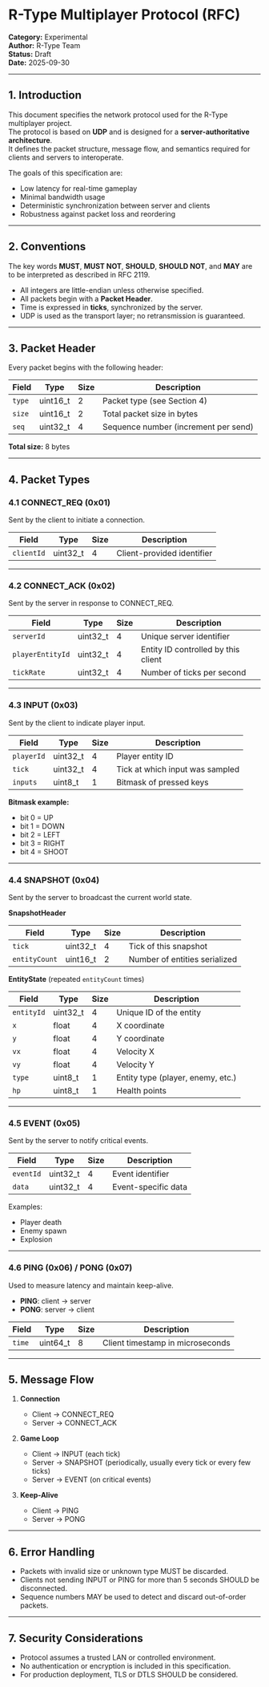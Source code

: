 # R-Type Multiplayer Protocol (RFC)

**Category:** Experimental  
**Author:** R-Type Team  
**Status:** Draft  
**Date:** 2025-09-30  

---

## 1. Introduction

This document specifies the network protocol used for the R-Type multiplayer project.  
The protocol is based on **UDP** and is designed for a **server-authoritative architecture**.  
It defines the packet structure, message flow, and semantics required for clients and servers to interoperate.

The goals of this specification are:  
- Low latency for real-time gameplay  
- Minimal bandwidth usage  
- Deterministic synchronization between server and clients  
- Robustness against packet loss and reordering  

---

## 2. Conventions

The key words **MUST**, **MUST NOT**, **SHOULD**, **SHOULD NOT**, and **MAY** are to be interpreted as described in RFC 2119.  

- All integers are little-endian unless otherwise specified.  
- All packets begin with a **Packet Header**.  
- Time is expressed in **ticks**, synchronized by the server.  
- UDP is used as the transport layer; no retransmission is guaranteed.  

---

## 3. Packet Header

Every packet begins with the following header:

| Field       | Type     | Size | Description                           |
|-------------|----------|------|---------------------------------------|
| `type`      | uint16_t | 2    | Packet type (see Section 4)           |
| `size`      | uint16_t | 2    | Total packet size in bytes            |
| `seq`       | uint32_t | 4    | Sequence number (increment per send)  |

**Total size:** 8 bytes  

---

## 4. Packet Types

### 4.1 CONNECT_REQ (0x01)

Sent by the client to initiate a connection.

| Field       | Type     | Size | Description                           |
|-------------|----------|------|---------------------------------------|
| `clientId`  | uint32_t | 4    | Client-provided identifier            |

---

### 4.2 CONNECT_ACK (0x02)

Sent by the server in response to CONNECT_REQ.

| Field            | Type     | Size | Description                           |
|------------------|----------|------|---------------------------------------|
| `serverId`       | uint32_t | 4    | Unique server identifier              |
| `playerEntityId` | uint32_t | 4    | Entity ID controlled by this client   |
| `tickRate`       | uint32_t | 4    | Number of ticks per second            |

---

### 4.3 INPUT (0x03)

Sent by the client to indicate player input.

| Field      | Type     | Size | Description                           |
|------------|----------|------|---------------------------------------|
| `playerId` | uint32_t | 4    | Player entity ID                      |
| `tick`     | uint32_t | 4    | Tick at which input was sampled       |
| `inputs`   | uint8_t  | 1    | Bitmask of pressed keys               |

**Bitmask example:**  
- bit 0 = UP  
- bit 1 = DOWN  
- bit 2 = LEFT  
- bit 3 = RIGHT  
- bit 4 = SHOOT  

---

### 4.4 SNAPSHOT (0x04)

Sent by the server to broadcast the current world state.  

**SnapshotHeader**

| Field         | Type     | Size | Description                     |
|---------------|----------|------|---------------------------------|
| `tick`        | uint32_t | 4    | Tick of this snapshot           |
| `entityCount` | uint16_t | 2    | Number of entities serialized   |

**EntityState** (repeated `entityCount` times)

| Field      | Type     | Size | Description                       |
|------------|----------|------|-----------------------------------|
| `entityId` | uint32_t | 4    | Unique ID of the entity           |
| `x`        | float    | 4    | X coordinate                      |
| `y`        | float    | 4    | Y coordinate                      |
| `vx`       | float    | 4    | Velocity X                        |
| `vy`       | float    | 4    | Velocity Y                        |
| `type`     | uint8_t  | 1    | Entity type (player, enemy, etc.) |
| `hp`       | uint8_t  | 1    | Health points                     |

---

### 4.5 EVENT (0x05)

Sent by the server to notify critical events.

| Field     | Type     | Size | Description                          |
|-----------|----------|------|--------------------------------------|
| `eventId` | uint32_t | 4    | Event identifier                     |
| `data`    | uint32_t | 4    | Event-specific data                  |

Examples:  
- Player death  
- Enemy spawn  
- Explosion  

---

### 4.6 PING (0x06) / PONG (0x07)

Used to measure latency and maintain keep-alive.  

- **PING**: client → server  
- **PONG**: server → client  

| Field     | Type     | Size | Description                          |
|-----------|----------|------|--------------------------------------|
| `time`    | uint64_t | 8    | Client timestamp in microseconds     |

---

## 5. Message Flow

1. **Connection**  
   - Client → CONNECT_REQ  
   - Server → CONNECT_ACK  

2. **Game Loop**  
   - Client → INPUT (each tick)  
   - Server → SNAPSHOT (periodically, usually every tick or every few ticks)  
   - Server → EVENT (on critical events)  

3. **Keep-Alive**  
   - Client → PING  
   - Server → PONG  

---

## 6. Error Handling

- Packets with invalid size or unknown type MUST be discarded.  
- Clients not sending INPUT or PING for more than 5 seconds SHOULD be disconnected.  
- Sequence numbers MAY be used to detect and discard out-of-order packets.  

---

## 7. Security Considerations

- Protocol assumes a trusted LAN or controlled environment.  
- No authentication or encryption is included in this specification.  
- For production deployment, TLS or DTLS SHOULD be considered.  
